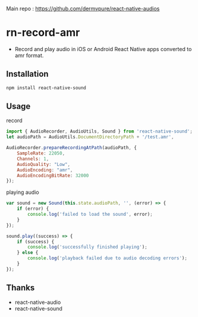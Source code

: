 Main repo : https://github.com/dermvpure/react-native-audios

# rn-record-amr

- Record and play audio in iOS or Android React Native apps converted to amr format.

## Installation

```sh
npm install react-native-sound
```

## Usage
record
```js
import { AudioRecorder, AudioUtils, Sound } from 'react-native-sound';
let audioPath = AudioUtils.DocumentDirectoryPath + '/test.amr',

AudioRecorder.prepareRecordingAtPath(audioPath, {
	SampleRate: 22050,
	Channels: 1,
	AudioQuality: "Low",
	AudioEncoding: "amr",
	AudioEncodingBitRate: 32000
});
```
playing audio
```js
var sound = new Sound(this.state.audioPath, '', (error) => {
	if (error) {
		console.log('failed to load the sound', error);
	}
});

sound.play((success) => {
	if (success) {
		console.log('successfully finished playing');
	} else {
		console.log('playback failed due to audio decoding errors');
	}
});
```
## Thanks
- react-native-audio
- react-native-sound
